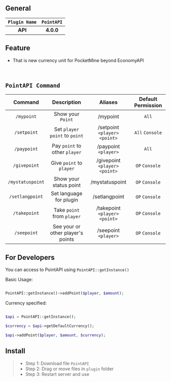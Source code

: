 
## General 


| **`Plugin Name`** | **`PointAPI`** |
| :-----: | :-----: |
| **API** | **4.0.0** |


## Feature

- That is new currency unit for PocketMine beyond EconomyAPI 

<br>

## `PointAPI Command`
| Command | Description | Aliases | Default Permission |
| :-----: | :-------: | :---------: | :-------: |
| `/mypoint` | Show your `Point` | /mypoint | `All` |
| `/setpoint` | Set `player` `point` to `point`| /setpoint `<player>` `<point>` | `All` `Console` |
| `/paypoint` | Pay `point` to other `player` | /paypoint `<player>` | `All` |
| `/givepoint` | Give `point` to `player` | /givepoint `<player>` `<point>` | `OP` `Console` |
| `/mystatuspoint` | Show your status point | /mystatuspoint | `OP` `Console` |
| `/setlangpoint` | Set language for plugin | /setlangpoint | `OP` `Console` |
| `/takepoint` | Take `point` from `player` | /takepoint `<player>` `<point>` | `OP` `Console` |
| `/seepoint` | See your or other player's points | /seepoint `<player>` | `OP` `Console` |


## For Developers

You can access to PointAPI using `PointAPI::getInstance()`

Basic Usage:

```php

PointAPI::getInstance()->addPoint($player, $amount);

```

Currency specified:

```php

$api = PointAPI::getInstance();

$currency = $api->getDefaultCurrency();

$api->addPoint($player, $amount, $currency);

```


## Install
>- Step 1: Download file `PointAPI`
>- Step 2: Drag or move files in `plugin` folder
>- Step 3: Restart server and use



